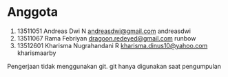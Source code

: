 Anggota
=======
1. 13511051 Andreas Dwi N andreasdwi@gmail.com andreasdwi
2. 13511067 Rama Febriyan dragoon.redeyed@gmail.com runbow
3. 13512601 Kharisma Nugrahandani R kharisma.dinus10@yahoo.com kharismaarby

Pengerjaan tidak menggunakan git. git hanya digunakan saat pengumpulan